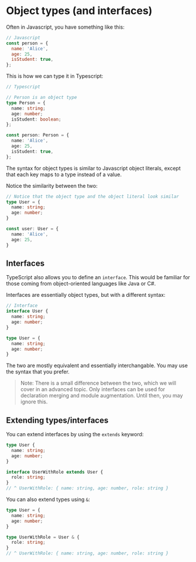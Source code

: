 # Object types (and interfaces)

Often in Javascript, you have something like this:

```js
// Javascript
const person = {
  name: 'Alice',
  age: 25,
  isStudent: true,
};
```

This is how we can type it in Typescript:

```ts
// Typescript

// Person is an object type
type Person = {
  name: string;
  age: number;
  isStudent: boolean;
};

const person: Person = {
  name: 'Alice',
  age: 25,
  isStudent: true,
};
```

The syntax for object types is similar to Javascript object literals, except that each key maps to a type instead of a value.

Notice the similarity between the two:

```ts
// Notice that the object type and the object literal look similar
type User = {
  name: string;
  age: number;
}

const user: User = {
  name: 'Alice',
  age: 25,
}
```

## Interfaces

TypeScript also allows you to define an `interface`. This would be familiar for those coming from object-oriented languages like Java or C#.

Interfaces are essentially object types, but with a different syntax:

```ts
// Interface
interface User {
  name: string;
  age: number;
}

type User = {
  name: string;
  age: number;
}
```

The two are mostly equivalent and essentially interchangable. You may use the syntax that you prefer.

> Note: There is a small difference between the two, which we will cover in an advanced topic. Only interfaces can be used for declaration merging and module augmentation. Until then, you may ignore this.

## Extending types/interfaces

You can extend interfaces by using the `extends` keyword:

```ts
type User {
  name: string;
  age: number;
}

interface UserWithRole extends User {
  role: string;
}
// ^ UserWithRole: { name: string, age: number, role: string }
```

You can also extend types using `&`:

```ts
type User = {
  name: string;
  age: number;
}

type UserWithRole = User & {
  role: string;
}
// ^ UserWithRole: { name: string, age: number, role: string }
```
